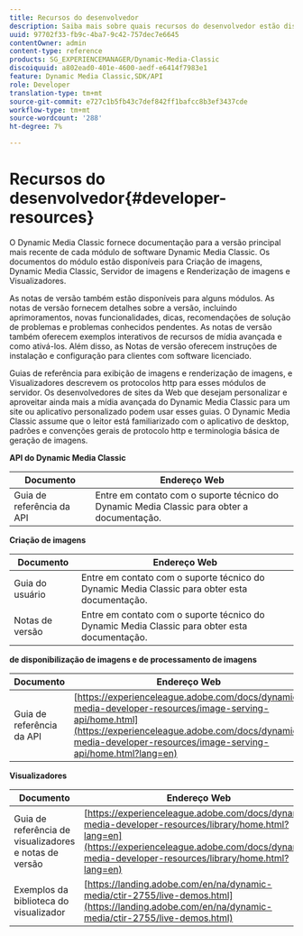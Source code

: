 ```yaml
---
title: Recursos do desenvolvedor
description: Saiba mais sobre quais recursos do desenvolvedor estão disponíveis para o Dynamic Media.
uuid: 97702f33-fb9c-4ba7-9c42-757dec7e6645
contentOwner: admin
content-type: reference
products: SG_EXPERIENCEMANAGER/Dynamic-Media-Classic
discoiquuid: a802ead0-401e-4600-aedf-e6414f7983e1
feature: Dynamic Media Classic,SDK/API
role: Developer
translation-type: tm+mt
source-git-commit: e727c1b5fb43c7def842ff1bafcc8b3ef3437cde
workflow-type: tm+mt
source-wordcount: '288'
ht-degree: 7%

---
```



# Recursos do desenvolvedor{#developer-resources}

O Dynamic Media Classic fornece documentação para a versão principal mais recente de cada módulo de software Dynamic Media Classic. Os documentos do módulo estão disponíveis para Criação de imagens, Dynamic Media Classic, Servidor de imagens e Renderização de imagens e Visualizadores.

As notas de versão também estão disponíveis para alguns módulos. As notas de versão fornecem detalhes sobre a versão, incluindo aprimoramentos, novas funcionalidades, dicas, recomendações de solução de problemas e problemas conhecidos pendentes. As notas de versão também oferecem exemplos interativos de recursos de mídia avançada e como ativá-los. Além disso, as Notas de versão oferecem instruções de instalação e configuração para clientes com software licenciado.

Guias de referência para exibição de imagens e renderização de imagens, e Visualizadores descrevem os protocolos http para esses módulos de servidor. Os desenvolvedores de sites da Web que desejam personalizar e aproveitar ainda mais a mídia avançada do Dynamic Media Classic para um site ou aplicativo personalizado podem usar esses guias. O Dynamic Media Classic assume que o leitor está familiarizado com o aplicativo de desktop, padrões e convenções gerais de protocolo http e terminologia básica de geração de imagens.


**API do Dynamic Media Classic**

| Documento | Endereço Web |
|--- |--- |
| Guia de referência da API | Entre em contato com o suporte técnico do Dynamic Media Classic para obter a documentação. |

**Criação de imagens**

| Documento | Endereço Web |
|--- |--- |
| Guia do usuário | Entre em contato com o suporte técnico do Dynamic Media Classic para obter esta documentação. |
| Notas de versão | Entre em contato com o suporte técnico do Dynamic Media Classic para obter esta documentação. |

**de disponibilização de imagens e de processamento de imagens**

| Documento | Endereço Web |
|--- |--- |
| Guia de referência da API | [https://experienceleague.adobe.com/docs/dynamic-media-developer-resources/image-serving-api/home.html](https://experienceleague.adobe.com/docs/dynamic-media-developer-resources/image-serving-api/home.html?lang=en) |

**Visualizadores**

| Documento | Endereço Web |
|--- |--- |
| Guia de referência de visualizadores e notas de versão | [https://experienceleague.adobe.com/docs/dynamic-media-developer-resources/library/home.html?lang=en](https://experienceleague.adobe.com/docs/dynamic-media-developer-resources/library/home.html?lang=en) |
| Exemplos da biblioteca do visualizador | [https://landing.adobe.com/en/na/dynamic-media/ctir-2755/live-demos.html](https://landing.adobe.com/en/na/dynamic-media/ctir-2755/live-demos.html) |


<!-- 

**Web-to-Print**

|Document|Web address|
|--- |--- |
|Reference Guide|[https://www.adobe.com/go/learn_s7_webtoprint_en](https://www.adobe.com/go/learn_s7_webtoprint_en)| 

-->
